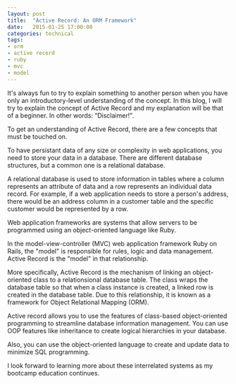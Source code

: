 ```yaml
---
layout: post
title:  "Active Record: An ORM Framework"
date:   2015-01-25 17:00:00
categories: technical
tags:
- orm
- active record
- ruby
- mvc
- model
---
```

It's always fun to try to explain something to another person when you have only an introductory-level understanding of the concept. In this blog, I will try to explain the concept of Active Record and my explanation will be that of a beginner. In other words: <q>Disclaimer!</q>.

To get an understanding of Active Record, there are a few concepts that must be touched on.

To have persistant data of any size or complexity in web applications, you need to store your data in a database. There are different database structures, but a common one is a relational database.

A relational database is used to store information in tables where a column represents an attribute of data and a row represents an individual data record. For example, if a web application needs to store a person's address, there would be an address column in a customer table and the specific customer would be represented by a row.

Web application frameworks are systems that allow servers to be programmed using an object-oriented language like Ruby.

In the model-view-controller (MVC) web application framework Ruby on Rails, the "model" is responsible for rules, logic and data management. Active Record is the "model" in that relationship.

More specifically, Active Record is the mechanism of linking an object-oriented class to a relationsional database table. The class wraps the database table so that when a class instance is created, a linked row is created in the database table. Due to this relationship, it is known as a framework for Object Relational Mapping (ORM).

Active record allows you to use the features of class-based object-oriented programming to streamline database information management. You can use OOP features like inheritance to create logical hierarchies in your database.

Also, you can use the object-oriented language to create and update data to minimize SQL programming.

I look forward to learning more about these interrelated systems as my bootcamp education continues.